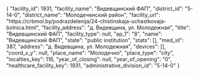 {
    "facility_id": 1931,
    "facility_name": "Видевщинский ФАП",
    "district_id": "5-14-0",
    "district_name": "Молодеченский район",
    "facility_url": "https:\/\/crbmol.by\/podrazdelenija\/24-chistinskaja-uchastkovaja-bolnica.html",
    "facility_address": "д. Видевщина, ул. Молодежная",
    "title": "Видевщинский ФАП",
    "facility_type": null,
    "ap_1": "8",
    "name": "Видевщинский ФАП",
    "state": "public institution",
    "stats": [],
    "med_id": 387,
    "address": "д. Видевщина, ул. Молодежная",
    "devices": [],
    "coord_x_y": null,
    "place_name": "Молодечно",
    "place_type": "city",
    "localties_key": 116,
    "year_of_closing": null,
    "year_of_opening": "0",
    "healthcare_facility_key": 1931,
    "administrative_division_id": "5-14-0"
}